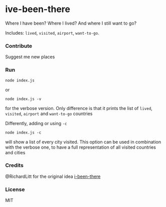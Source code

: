 # ive-been-there

Where I have been? Where I lived? And where I still want to go?

Includes: `lived`, `visited`, `airport`, `want-to-go`.

### Contribute

Suggest me new places

### Run

    node index.js

or

	node index.js -v

for the verbose version. Only difference is that it prints the list of `lived`, `visited`, `airport` and `want-to-go` countries

Differently, adding or using `-c`

	node index.js -c

will show a list of every city visited. This option can be used in combination with the verbose one, to have a full representation of all visited countries and cities

### Credits

@RichardLitt for the original idea [i-been-there](https://github.com/RichardLitt/i-been-there)

### License

MIT

